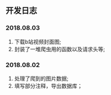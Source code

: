 ## 开发日志
### 2018.08.03
1. 下载b站视频封面图;
2. 封装了一堆爬虫用的函数以及请求头等;
### 2018.08.02
1. 处理了爬到的图片数据;
2. 填写部分注释，导出数据库；